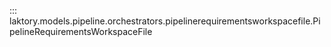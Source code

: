 ::: laktory.models.pipeline.orchestrators.pipelinerequirementsworkspacefile.PipelineRequirementsWorkspaceFile
